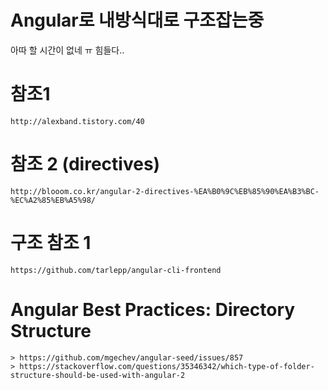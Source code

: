 # Angular로 내방식대로 구조잡는중

아따 할 시간이 없네 ㅠ 힘들다..


# 참조1
	http://alexband.tistory.com/40

# 참조 2 (directives)
	http://blooom.co.kr/angular-2-directives-%EA%B0%9C%EB%85%90%EA%B3%BC-%EC%A2%85%EB%A5%98/

# 구조 참조 1
	https://github.com/tarlepp/angular-cli-frontend

# Angular Best Practices: Directory Structure
	> https://github.com/mgechev/angular-seed/issues/857
	> https://stackoverflow.com/questions/35346342/which-type-of-folder-structure-should-be-used-with-angular-2
